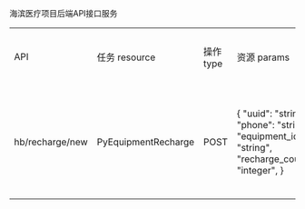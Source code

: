 海滨医疗项目后端API接口服务

<table>
   <tr>
      <td>API</td>
      <td>任务 resource </td>
      <td>操作 type </td>
      <td>资源 params </td>
      <td>说明</td>
      <td>发送消息</td>
   </tr>
   <tr>
      <td rowspan="1">hb/recharge/new</td>
      <td>PyEquipmentRecharge</td>
      <td>POST</td>
      <td>
          {
              "uuid": "string",
              "phone": "string,
              "equipment_id": "string",
              "recharge_counts": "integer",
          }
      </td>
      <td>设备使用次数充值</td>
      <td></td>
   </tr>
</table>